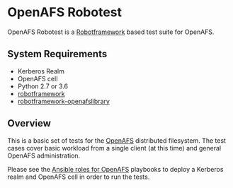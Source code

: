 # OpenAFS Robotest

OpenAFS Robotest is a [Robotframework][1] based test suite for OpenAFS.

## System Requirements

* Kerberos Realm
* OpenAFS cell
* Python 2.7 or 3.6
* [robotframework][1]
* [robotframework-openafslibrary][2]

## Overview

This is a basic set of tests for the [OpenAFS][4] distributed filesystem.  The
test cases cover basic workload from a single client (at this time) and general
OpenAFS administration.

Please see the [Ansible roles for OpenAFS][3] playbooks to deploy a Kerberos
realm and OpenAFS cell in order to run the tests.


[1]: http://robotframework.org/
[2]: https://github.com/openafs-contrib/robotframework-openafslibrary
[3]: https://github.com/openafs-contrib/ansible-openafs
[4]: https://www.openafs.org

